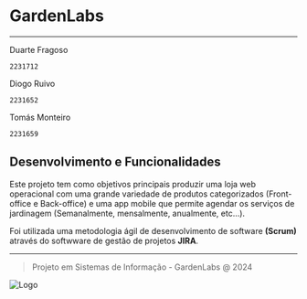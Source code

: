 # GardenLabs
---

Duarte Fragoso

   `2231712`

Diogo Ruivo

   `2231652`

Tomás Monteiro

   `2231659`

## Desenvolvimento e Funcionalidades

Este projeto tem como objetivos principais produzir uma loja web operacional com uma grande variedade de produtos categorizados (Front-office e Back-office) e uma app mobile que permite agendar os serviços de jardinagem (Semanalmente, mensalmente, anualmente, etc...).

Foi utilizada uma metodologia ágil de desenvolvimento de software **(Scrum)** através do softwware de gestão de projetos **JIRA**.


***

> Projeto em Sistemas de Informação - GardenLabs @ 2024

![Logo](https://github.com/user-attachments/assets/ba888cc6-ef2a-47f0-840f-7550aec0e6dd)


